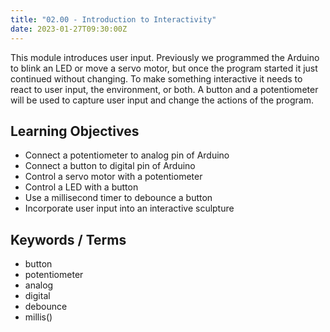 ```yaml
---
title: "02.00 - Introduction to Interactivity"
date: 2023-01-27T09:30:00Z
---
```


This module introduces user input. Previously we programmed the Arduino to blink an LED or move a servo motor, but once the program started it just continued without changing. To make something interactive it needs to react to user input, the environment, or both. A button and a potentiometer will be used to capture user input and change the actions of the program.

## Learning Objectives

- Connect a potentiometer to analog pin of Arduino
- Connect a button to digital pin of Arduino
- Control a servo motor with a potentiometer
- Control a LED with a button
- Use a millisecond timer to debounce a button
- Incorporate user input into an interactive sculpture

## Keywords / Terms

- button
- potentiometer
- analog
- digital
- debounce
- millis()

